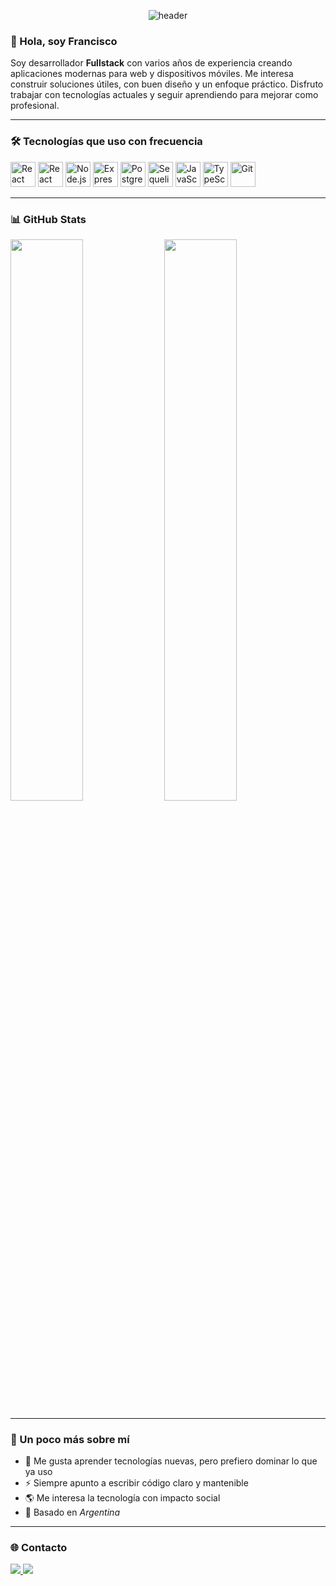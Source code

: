 <!-- Imagen de cabecera -->
<p align="center">
  <img src="https://capsule-render.vercel.app/api?type=waving&color=0:222,100:007ACC&height=200&section=header&text=Francisco%20Torres&fontSize=40&fontAlign=center&fontColor=ffffff" alt="header" />
</p>

### 👋 Hola, soy Francisco

Soy desarrollador **Fullstack** con varios años de experiencia creando aplicaciones modernas para web y dispositivos móviles. Me interesa construir soluciones útiles, con buen diseño y un enfoque práctico. Disfruto trabajar con tecnologías actuales y seguir aprendiendo para mejorar como profesional.

---

### 🛠️ Tecnologías que uso con frecuencia

<p align="left">
  <img src="https://cdn.jsdelivr.net/gh/devicons/devicon/icons/react/react-original.svg" width="40" alt="React"/>
  <img src="https://cdn.jsdelivr.net/gh/devicons/devicon/icons/react/react-original.svg" width="40" alt="React Native" title="React Native"/>
  <img src="https://cdn.jsdelivr.net/gh/devicons/devicon/icons/nodejs/nodejs-original.svg" width="40" alt="Node.js"/>
  <img src="https://cdn.jsdelivr.net/gh/devicons/devicon/icons/express/express-original.svg" width="40" alt="Express"/>
  <img src="https://cdn.jsdelivr.net/gh/devicons/devicon/icons/postgresql/postgresql-original.svg" width="40" alt="PostgreSQL"/>
  <img src="https://cdn.jsdelivr.net/gh/devicons/devicon/icons/sequelize/sequelize-original.svg" width="40" alt="Sequelize"/>
  <img src="https://cdn.jsdelivr.net/gh/devicons/devicon/icons/javascript/javascript-original.svg" width="40" alt="JavaScript"/>
  <img src="https://cdn.jsdelivr.net/gh/devicons/devicon/icons/typescript/typescript-original.svg" width="40" alt="TypeScript"/>
  <img src="https://cdn.jsdelivr.net/gh/devicons/devicon/icons/git/git-original.svg" width="40" alt="Git"/>
</p>

---

### 📊 GitHub Stats

<p align="left">
  <img src="https://github-readme-stats.vercel.app/api?username=fratorr97&show_icons=true&theme=default&hide_border=true&count_private=true&include_all_commits=true" width="48%" />
  <img src="https://github-readme-stats.vercel.app/api/top-langs/?username=fratorr97&layout=compact&hide_border=true" width="48%" />
</p>

---

### 🌱 Un poco más sobre mí

- 🧠 Me gusta aprender tecnologías nuevas, pero prefiero dominar lo que ya uso
- ⚡ Siempre apunto a escribir código claro y mantenible
- 🌎 Me interesa la tecnología con impacto social
- 📍 Basado en *Argentina*

---

### 🌐 Contacto

<p>
  <a href="https://www.linkedin.com/in/ftorres97" target="_blank">
    <img src="https://img.shields.io/badge/LinkedIn-blue?logo=linkedin&style=for-the-badge" />
  </a>
  <a href="mailto:ftorres767@gmail.com">
    <img src="https://img.shields.io/badge/Email-D14836?logo=gmail&style=for-the-badge&logoColor=white" />
  </a>
</p>
